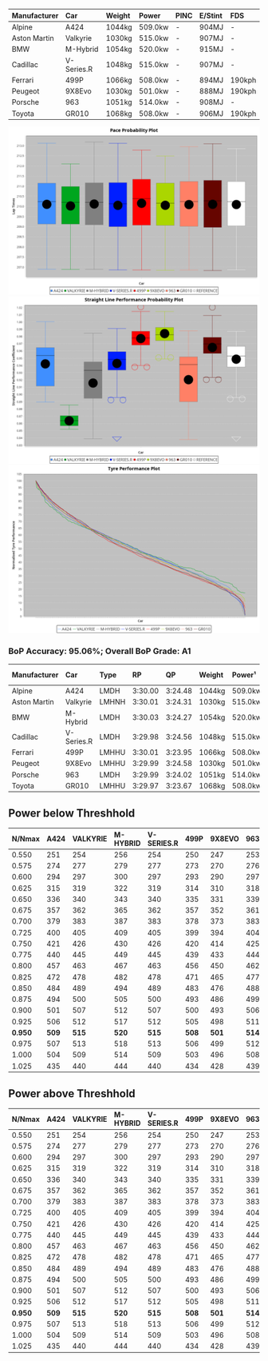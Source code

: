 | Manufacturer | Car        | Weight | Power   | PINC    | E/Stint | FDS     |
|:-|:-|:-|:-|:-|:-|:-|
| Alpine       | A424       | 1044kg | 509.0kw |    -    | 904MJ   |    -    |
| Aston Martin | Valkyrie   | 1030kg | 515.0kw |    -    | 907MJ   |    -    |
| BMW          | M-Hybrid   | 1054kg | 520.0kw |    -    | 915MJ   |    -    |
| Cadillac     | V-Series.R | 1048kg | 515.0kw |    -    | 907MJ   |    -    |
| Ferrari      | 499P       | 1066kg | 508.0kw |    -    | 894MJ   | 190kph  |
| Peugeot      | 9X8Evo     | 1030kg | 501.0kw |    -    | 888MJ   | 190kph  |
| Porsche      | 963        | 1051kg | 514.0kw |    -    | 908MJ   |    -    |
| Toyota       | GR010      | 1068kg | 508.0kw |    -    | 906MJ   | 190kph  |

![PACECHART](./IMG/AUTO.png)
![STRAIGHTLINEPERFORMANCECHART](./IMG/AUTO_sp.png)
![TYREPERFORMANCECHART](./IMG/AUTO_tw.png)

### BoP Accuracy: 95.06%; Overall BoP Grade: A1
| Manufacturer | Car        | Type  | RP      | QP      | Weight | Power¹  | Threshhold | PINC    | Power²   | E/Stint | AVG Vmax  | FDS     | RDLC | L/Stint | BOP-Grade | Model Accuracy | Model Points | Match%  | SimDiff |
|:-|:-|:-|:-|:-|:-|:-|:-|:-|:-|:-|:-|:-|:-|:-|:-|:-|:-|:-|:-|
| Alpine       | A424       | LMDH  | 3:30.00 | 3:24.48 | 1044kg | 509.0kw | 0.0kph     |    -    | 509.00kw |  904MJ  | 324.17kph |    -    | 1.02 | 12      | ~A1       | 99.58%         | 1429         | 98.49%  | -0.01   |
| Aston Martin | Valkyrie   | LMHNH | 3:30.01 | 3:24.31 | 1030kg | 515.0kw | 0.0kph     |    -    | 515.00kw |  907MJ  | 311.78kph |    -    | 1.06 | 12      | +C2       | 100.00%        | 247          | 72.68%  | #       |
| BMW          | M-Hybrid   | LMDH  | 3:30.03 | 3:24.27 | 1054kg | 520.0kw | 0.0kph     |    -    | 520.00kw |  915MJ  | 320.27kph |    -    | 1.02 | 12      | ~A1       | 99.97%         | 2912         | 100.00% | -0.11   |
| Cadillac     | V-Series.R | LMDH  | 3:29.98 | 3:24.56 | 1048kg | 515.0kw | 0.0kph     |    -    | 515.00kw |  907MJ  | 323.34kph |    -    | 1.02 | 12      | +A2       | 99.49%         | 5225         | 94.87%  | +0.26   |
| Ferrari      | 499P       | LMHHU | 3:30.01 | 3:23.95 | 1066kg | 508.0kw | 0.0kph     |    -    | 508.00kw |  894MJ  | 327.59kph | 190kph  | 1.03 | 12      | ~A1       | 100.00%        | 5378         | 99.18%  | +0.67   |
| Peugeot      | 9X8Evo     | LMHHU | 3:29.99 | 3:24.58 | 1030kg | 501.0kw | 0.0kph     |    -    | 501.00kw |  888MJ  | 330.43kph | 190kph  | 1.03 | 12      | ~A1       | 100.00%        | 1459         | 95.23%  | +0.31   |
| Porsche      | 963        | LMDH  | 3:29.99 | 3:24.02 | 1051kg | 514.0kw | 0.0kph     |    -    | 514.00kw |  908MJ  | 320.57kph |    -    | 1.02 | 12      | ~A1       | 99.92%         | 14207        | 100.00% | +0.34   |
| Toyota       | GR010      | LMHHU | 3:29.97 | 3:23.67 | 1068kg | 508.0kw | 0.0kph     |    -    | 508.00kw |  906MJ  | 325.63kph | 190kph  | 1.02 | 12      | ~A1       | 99.86%         | 4280         | 100.00% | +0.33   |

## Power below Threshhold
| N/Nmax    | A424    | VALKYRIE | M-HYBRID | V-SERIES.R | 499P    | 9X8EVO  | 963     | GR010   |
|:-|:-|:-|:-|:-|:-|:-|:-|:-|
|  0.550    |  251    |  254     |  256     |  254       |  250    |  247    |  253    |  250    |
|  0.575    |  274    |  277     |  279     |  277       |  273    |  270    |  276    |  273    |
|  0.600    |  294    |  297     |  300     |  297       |  293    |  290    |  297    |  293    |
|  0.625    |  315    |  319     |  322     |  319       |  314    |  310    |  318    |  314    |
|  0.650    |  336    |  340     |  343     |  340       |  335    |  331    |  339    |  335    |
|  0.675    |  357    |  362     |  365     |  362       |  357    |  352    |  361    |  357    |
|  0.700    |  379    |  383     |  387     |  383       |  378    |  373    |  383    |  378    |
|  0.725    |  400    |  405     |  409     |  405       |  399    |  394    |  404    |  399    |
|  0.750    |  421    |  426     |  430     |  426       |  420    |  414    |  425    |  420    |
|  0.775    |  440    |  445     |  449     |  445       |  439    |  433    |  444    |  439    |
|  0.800    |  457    |  463     |  467     |  463       |  456    |  450    |  462    |  456    |
|  0.825    |  472    |  478     |  482     |  478       |  471    |  465    |  477    |  471    |
|  0.850    |  484    |  489     |  494     |  489       |  483    |  476    |  488    |  483    |
|  0.875    |  494    |  500     |  505     |  500       |  493    |  486    |  499    |  493    |
|  0.900    |  501    |  507     |  512     |  507       |  500    |  493    |  506    |  500    |
|  0.925    |  506    |  512     |  517     |  512       |  505    |  498    |  511    |  505    |
| **0.950** | **509** | **515**  | **520**  | **515**    | **508** | **501** | **514** | **508** |
|  0.975    |  507    |  513     |  518     |  513       |  506    |  499    |  512    |  506    |
|  1.000    |  504    |  509     |  514     |  509       |  503    |  496    |  508    |  503    |
|  1.025    |  435    |  440     |  444     |  440       |  434    |  428    |  439    |  434    |

## Power above Threshhold
| N/Nmax    | A424    | VALKYRIE | M-HYBRID | V-SERIES.R | 499P    | 9X8EVO  | 963     | GR010   |
|:-|:-|:-|:-|:-|:-|:-|:-|:-|
|  0.550    |  251    |  254     |  256     |  254       |  250    |  247    |  253    |  250    |
|  0.575    |  274    |  277     |  279     |  277       |  273    |  270    |  276    |  273    |
|  0.600    |  294    |  297     |  300     |  297       |  293    |  290    |  297    |  293    |
|  0.625    |  315    |  319     |  322     |  319       |  314    |  310    |  318    |  314    |
|  0.650    |  336    |  340     |  343     |  340       |  335    |  331    |  339    |  335    |
|  0.675    |  357    |  362     |  365     |  362       |  357    |  352    |  361    |  357    |
|  0.700    |  379    |  383     |  387     |  383       |  378    |  373    |  383    |  378    |
|  0.725    |  400    |  405     |  409     |  405       |  399    |  394    |  404    |  399    |
|  0.750    |  421    |  426     |  430     |  426       |  420    |  414    |  425    |  420    |
|  0.775    |  440    |  445     |  449     |  445       |  439    |  433    |  444    |  439    |
|  0.800    |  457    |  463     |  467     |  463       |  456    |  450    |  462    |  456    |
|  0.825    |  472    |  478     |  482     |  478       |  471    |  465    |  477    |  471    |
|  0.850    |  484    |  489     |  494     |  489       |  483    |  476    |  488    |  483    |
|  0.875    |  494    |  500     |  505     |  500       |  493    |  486    |  499    |  493    |
|  0.900    |  501    |  507     |  512     |  507       |  500    |  493    |  506    |  500    |
|  0.925    |  506    |  512     |  517     |  512       |  505    |  498    |  511    |  505    |
| **0.950** | **509** | **515**  | **520**  | **515**    | **508** | **501** | **514** | **508** |
|  0.975    |  507    |  513     |  518     |  513       |  506    |  499    |  512    |  506    |
|  1.000    |  504    |  509     |  514     |  509       |  503    |  496    |  508    |  503    |
|  1.025    |  435    |  440     |  444     |  440       |  434    |  428    |  439    |  434    |
